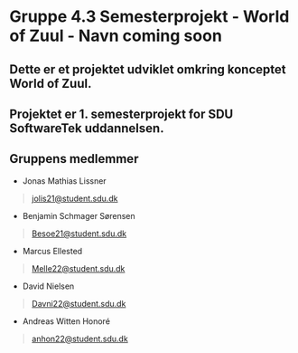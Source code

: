# Gruppe 4.3 Semesterprojekt - World of Zuul - Navn coming soon
## Dette er et projektet udviklet omkring konceptet World of Zuul.
## Projektet er 1. semesterprojekt for SDU SoftwareTek uddannelsen.


## Gruppens medlemmer
* Jonas Mathias Lissner
> jolis21@student.sdu.dk

* Benjamin Schmager Sørensen
> Besoe21@student.sdu.dk

* Marcus Ellested
> Melle22@student.sdu.dk

* David Nielsen
> Davni22@student.sdu.dk

* Andreas Witten Honoré
> anhon22@student.sdu.dk
